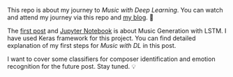 This repo is about my journey to _Music with Deep Learning_. You can watch and attend my journey via this repo and [my blog](https://hedonistrh.github.io). :checkered_flag:

The [first post](https://github.com/hedonistrh/bestekar/blob/master/blog_part1_draft.md) and [Jupyter Notebook](https://github.com/hedonistrh/bestekar/blob/master/LSTM_colab.ipynb) is about Music Generation with LSTM. I have used Keras framework for this project. You can find detailed explanation of my first steps for _Music with DL_ in this post.

I want to cover some classifiers for composer identification and emotion recognition for the future post. Stay tuned. :bulb:

